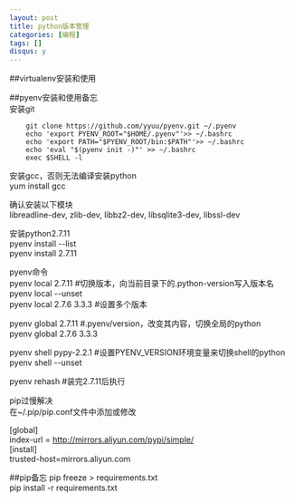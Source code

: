 ```yaml
---
layout: post
title: python版本管理
categories: [编程]
tags: []
disqus: y
---
```

##virtualenv安装和使用


##pyenv安装和使用备忘                                                                                       
安装git                 

        git clone https://github.com/yyuu/pyenv.git ~/.pyenv           
        echo 'export PYENV_ROOT="$HOME/.pyenv"'>> ~/.bashrc      
        echo 'export PATH="$PYENV_ROOT/bin:$PATH"'>> ~/.bashrc
        echo 'eval "$(pyenv init -)"' >> ~/.bashrc
        exec $SHELL -l                                                     
                         

安装gcc，否则无法编译安装python                                                                           
yum install gcc                                                                                           
                                                                                                          
确认安装以下模块                                                                                          
libreadline-dev, zlib-dev, libbz2-dev, libsqlite3-dev, libssl-dev                
                                                                                                     
安装python2.7.11                                                                                          
pyenv install --list                                                                                      
pyenv install 2.7.11                                                                                      
                                                                                                          
pyenv命令                                                                                                 
pyenv local 2.7.11 #切换版本，向当前目录下的.python-version写入版本名            
pyenv local --unset                                                                                       
pyenv local 2.7.6 3.3.3 #设置多个版本                                                                     
                                                                                                          
pyenv global 2.7.11 #.pyenv/version，改变其内容，切换全局的python                
pyenv global 2.7.6 3.3.3                                                                                  
                                                                                                     
pyenv shell pypy-2.2.1 #设置PYENV\_VERSION环境变量来切换shell的python             
pyenv shell --unset                                                                                       
                                                                                                          
pyenv rehash #装完2.7.11后执行                                                                            
                                                                                                          
                                                                                                          
pip过慢解决                                                                                               
在~/.pip/pip.conf文件中添加或修改                                                                         
                                                                                                          
[global]                                                                                                  
index-url = http://mirrors.aliyun.com/pypi/simple/                                                        
[install]                                                                                                 
trusted-host=mirrors.aliyun.com

##pip备忘
pip freeze > requirements.txt    
pip install -r requirements.txt